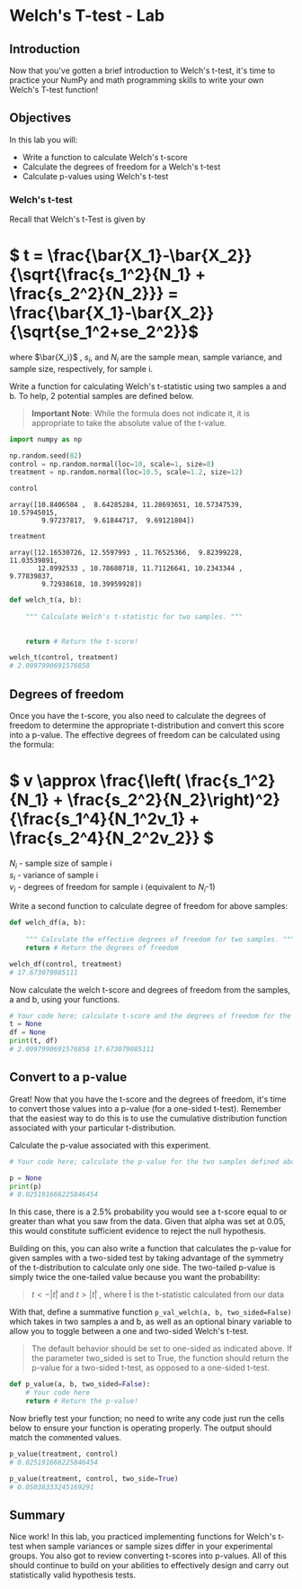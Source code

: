 
# Welch's T-test - Lab

## Introduction 

Now that you've gotten a brief introduction to Welch's t-test, it's time to practice your NumPy and math programming skills to write your own Welch's T-test function! 

## Objectives

In this lab you will: 

- Write a function to calculate Welch's t-score 
- Calculate the degrees of freedom for a Welch's t-test   
- Calculate p-values using Welch's t-test


### Welch's t-test

Recall that Welch's t-Test is given by  

# $ t = \frac{\bar{X_1}-\bar{X_2}}{\sqrt{\frac{s_1^2}{N_1} + \frac{s_2^2}{N_2}}} = \frac{\bar{X_1}-\bar{X_2}}{\sqrt{se_1^2+se_2^2}}$

where $\bar{X_i}$ , $s_i$, and $N_i$ are the sample mean, sample variance, and sample size, respectively, for sample i.

Write a function for calculating Welch's t-statistic using two samples a and b. To help, 2 potential samples are defined below.

> **Important Note**: While the formula does not indicate it, it is appropriate to take the absolute value of the t-value.


```python
import numpy as np

np.random.seed(82)
control = np.random.normal(loc=10, scale=1, size=8)
treatment = np.random.normal(loc=10.5, scale=1.2, size=12)
```


```python
control
```




    array([10.8406504 ,  8.64285284, 11.28693651, 10.57347539, 10.57945015,
            9.97237817,  9.61844717,  9.69121804])




```python
treatment
```




    array([12.16530726, 12.5597993 , 11.76525366,  9.82399228, 11.03539891,
           12.8992533 , 10.78680718, 11.71126641, 10.2343344 ,  9.77839837,
            9.72938618, 10.39959928])




```python
def welch_t(a, b):
    
    """ Calculate Welch's t-statistic for two samples. """

    
    return # Return the t-score!

welch_t(control, treatment)
# 2.0997990691576858
```

## Degrees of freedom

Once you have the t-score, you also need to calculate the degrees of freedom to determine the appropriate t-distribution and convert this score into a p-value. The effective degrees of freedom can be calculated using the formula:

# $ v \approx \frac{\left( \frac{s_1^2}{N_1} + \frac{s_2^2}{N_2}\right)^2}{\frac{s_1^4}{N_1^2v_1} + \frac{s_2^4}{N_2^2v_2}} $

$N_i$ - sample size of sample i  
$s_i$ - variance of sample i  
$v_i$ - degrees of freedom for sample i (equivalent to $N_i$-1)  
  
Write a second function to calculate degree of freedom for above samples:


```python
def welch_df(a, b):
    
    """ Calculate the effective degrees of freedom for two samples. """
    return # Return the degrees of freedom

welch_df(control, treatment)
# 17.673079085111
```

Now calculate the welch t-score and degrees of freedom from the samples, a and b, using your functions.


```python
# Your code here; calculate t-score and the degrees of freedom for the two samples, a and b
t = None
df = None
print(t, df)
# 2.0997990691576858 17.673079085111
```

## Convert to a p-value

Great! Now that you have the t-score and the degrees of freedom, it's time to convert those values into a p-value (for a one-sided t-test). Remember that the easiest way to do this is to use the cumulative distribution function associated with your particular t-distribution.  

Calculate the p-value associated with this experiment.


```python
# Your code here; calculate the p-value for the two samples defined above

p = None
print(p)
# 0.025191666225846454
```

In this case, there is a 2.5% probability you would see a t-score equal to or greater than what you saw from the data. Given that alpha was set at 0.05, this would constitute sufficient evidence to reject the null hypothesis.

Building on this, you can also write a function that calculates the p-value for given samples with a two-sided test by taking advantage of the symmetry of the t-distribution to calculate only one side. The two-tailed p-value is simply twice the one-tailed value because you want the probability:  
> $t<−|t̂|$ and  $t>|t̂|$ , where t̂  is the t-statistic calculated from our data  

With that, define a summative function `p_val_welch(a, b, two_sided=False)` which takes in two samples a and b, as  well as an optional binary variable to allow you to toggle between a one and two-sided Welch's t-test.   

> The default behavior should be set to one-sided as indicated above. If the parameter two_sided is set to True, the function should return the p-value for a two-sided t-test, as opposed to a one-sided t-test.


```python
def p_value(a, b, two_sided=False):
    # Your code here
    return # Return the p-value!
```

Now briefly test your function; no need to write any code just run the cells below to ensure your function is operating properly. The output should match the commented values.


```python
p_value(treatment, control)
# 0.025191666225846454
```


```python
p_value(treatment, control, two_side=True)
# 0.05038333245169291
```

## Summary

Nice work! In this lab, you practiced implementing functions for Welch's t-test when sample variances or sample sizes differ in your experimental groups. You also got to review converting t-scores into p-values. All of this should continue to build on your abilities to effectively design and carry out statistically valid hypothesis tests.
